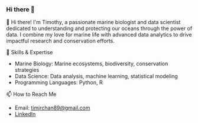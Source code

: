 ### Hi there 👋

👋 Hi there! I'm Timothy, a passionate marine biologist and data scientist dedicated to understanding and protecting our oceans through the power of data. I combine my love for marine life with advanced data analytics to drive impactful research and conservation efforts.

🔧 Skills & Expertise
- Marine Biology: Marine ecosystems, biodiversity, conservation strategies
- Data Science: Data analysis, machine learning, statistical modeling
- Programming Languages: Python, R

📫 How to Reach Me
- Email: timjrchan89@gmail.com
- [LinkedIn](https://www.linkedin.com/in/timothy-chan-jia-rong/)
